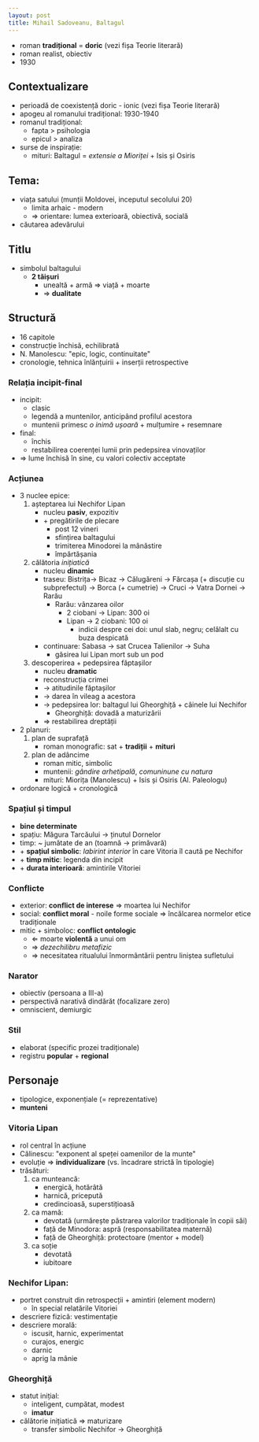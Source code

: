```yaml
---
layout: post
title: Mihail Sadoveanu, Baltagul
---
```


* roman **tradițional** = **doric** (vezi fișa Teorie literară)
* roman realist, obiectiv
* 1930

## Contextualizare

* perioadă de coexistență doric - ionic (vezi fișa Teorie literară)
* apogeu al romanului tradițional: 1930-1940
* romanul tradițional:
	* fapta > psihologia
	* epicul > analiza
* surse de inspirație:
	* mituri: Baltagul = *extensie a Mioriței* + Isis și Osiris

## Tema:

* viața satului (munții Moldovei, inceputul secolului 20)
	* limita arhaic - modern
	* ⇒ orientare: lumea exterioară, obiectivă, socială
* căutarea adevărului

## Titlu

* simbolul baltagului
	* **2 tăișuri**
		* unealtă + armă ⇒ viață + moarte
		* ⇒ **dualitate**

## Structură

* 16 capitole
* construcție închisă, echilibrată
* N. Manolescu: "epic, logic, continuitate"
* cronologie, tehnica înlănțuirii + inserții retrospective

### Relația incipit-final

* incipit:
	* clasic
	* legendă a muntenilor, anticipând profilul acestora
	* muntenii primesc *o inimă ușoară* + mulțumire + resemnare
* final:
	* închis
	* restabilirea coerenței lumii prin pedepsirea vinovaților
* ⇒ lume închisă în sine, cu valori colectiv acceptate

### Acțiunea

* 3 nuclee epice:
	1. așteptarea lui Nechifor Lipan
		* nucleu **pasiv**, expozitiv
		* \+ pregătirile de plecare
			* post 12 vineri
			* sfințirea baltagului
			* trimiterea Minodorei la mânăstire
			* împărtășania
	2. călătoria *inițiatică*
		* nucleu **dinamic**
		* traseu: Bistrița→ Bicaz → Călugăreni → Fărcașa (+ discuție cu subprefectul) → Borca (+ cumetrie) → Cruci → Vatra Dornei → Rarău
			* Rarău: vânzarea oilor
				* 2 ciobani → Lipan: 300 oi
				* Lipan → 2 ciobani: 100 oi
					* indicii despre cei doi: unul slab, negru; celălalt cu buza despicată
		* continuare: Sabasa → sat Crucea Talienilor → Suha
			* găsirea lui Lipan mort sub un pod
	3. descoperirea + pedepsirea făptașilor
		* nucleu **dramatic**
		* reconstrucția crimei
		* → atitudinile făptașilor
		* → darea în vileag a acestora
		* → pedepsirea lor: baltagul lui Gheorghiță + câinele lui Nechifor
			* Gheorghiță: dovadă a maturizării
		* ⇒ restabilirea dreptății
* 2 planuri:
	1. plan de suprafață
		* roman monografic: sat + **tradiții** + **mituri**
	2. plan de adâncime
		* roman mitic, simbolic
		* muntenii: *gândire arhetipală*, *comuninune cu natura*
		* mituri: Miorița (Manolescu) + Isis și Osiris (Al. Paleologu)
* ordonare logică + cronologică

### Spațiul și timpul

* **bine determinate**
* spațiu: Măgura Tarcăului → ținutul Dornelor
* timp: ~ jumătate de an (toamnă → primăvară)
* \+ **spațiul simbolic**: *labirint interior* în care Vitoria îl caută pe Nechifor
* \+ **timp mitic**: legenda din incipit
* \+ **durata interioară**: amintirile Vitoriei

### Conflicte

* exterior: **conflict de interese** ⇒ moartea lui Nechifor
* social: **conflict moral** - noile forme sociale ⇒ încălcarea normelor etice tradiționale
* mitic + simboloc: **conflict ontologic**
	* ⇐ moarte **violentă** a unui om
	* ⇒ *dezechilibru metafizic*
	* ⇒ necesitatea ritualului înmormântării pentru liniștea sufletului

### Narator

* obiectiv (persoana a III-a)
* perspectivă narativă dindărăt (focalizare zero)
* omniscient, demiurgic

### Stil

* elaborat (specific prozei tradiționale)
* registru **popular** + **regional**

## Personaje

* tipologice, exponențiale (= reprezentative)
* **munteni**

### Vitoria Lipan

* rol central în acțiune
* Călinescu: "exponent al speței oamenilor de la munte"
* evoluție ⇒ **individualizare** (vs. încadrare strictă în tipologie)
* trăsături:
	1. ca munteancă:
		* energică, hotărâtă
		* harnică, pricepută
		* credincioasă, superstițioasă
	2. ca mamă:
		* devotată (urmărește păstrarea valorilor tradiționale în copii săi)
		* față de Minodora: aspră (responsabilitatea maternă)
		* față de Gheorghiță: protectoare (mentor + model)
	3. ca soție
		* devotată
		* iubitoare

### Nechifor Lipan:

* portret construit din retrospecții + amintiri (element modern)
	* în special relatările Vitoriei
* descriere fizică: vestimentație
* descriere morală:
	* iscusit, harnic, experimentat
	* curajos, energic
	* darnic
	* aprig la mânie

### Gheorghiță

* statut inițial:
	* inteligent, cumpătat, modest
	* **imatur**
* călătorie inițiatică ⇒ maturizare
	* transfer simbolic Nechifor → Gheorghiță